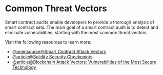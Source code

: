 # Common Threat Vectors

Smart contract audits enable developers to provide a thorough analysis of smart contract sets. The main goal of a smart contract audit is to detect and eliminate vulnerabilities, starting with the most common threat vectors.

Visit the following resources to learn more:

- [@opensource@Smart Contract Attack Vectors](https://github.com/kadenzipfel/smart-contract-attack-vectors)
- [@article@Solidity Security Checkpoints](https://blog.sigmaprime.io/solidity-security.html)
- [@article@Blockchain Attack Vectors: Vulnerabilities of the Most Secure Technology](https://www.apriorit.com/dev-blog/578-blockchain-attack-vectors)
